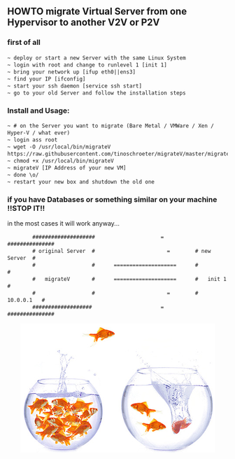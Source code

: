 ## HOWTO migrate Virtual Server from one Hypervisor to another V2V or P2V

### first of all

```
~ deploy or start a new Server with the same Linux System
~ login with root and change to runlevel 1 [init 1]
~ bring your network up [ifup eth0||ens3]
~ find your IP [ifconfig]
~ start your ssh daemon [service ssh start]
~ go to your old Server and follow the installation steps
```

### Install and Usage:

```
~ # on the Server you want to migrate (Bare Metal / VMWare / Xen / Hyper-V / what ever)
~ login ass root
~ wget -O /usr/local/bin/migrateV https://raw.githubusercontent.com/tinoschroeter/migrateV/master/migrateV
~ chmod +x /usr/local/bin/migrateV
~ migrateV [IP Address of your new VM]
~ done \o/ 
~ restart your new box and shutdown the old one
```

### if you have Databases or something similar on your machine !!STOP IT!! 
in the most cases it will work anyway...

```
        ####################                     =          ###############
        # original Server  #                       =        # new Server  #
        #                  #      ====================      #             #
        #   migrateV       #      ====================      #   init 1    #
        #                  #                       =        #  10.0.0.1   #
        ###################                      =          ###############
```



<p align="center"><img src="https://raw.githubusercontent.com/tinoschroeter/migrateV/master/fishbowl.jpg"></p>
